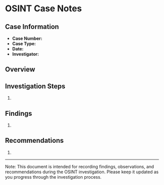 # OSINT Case Notes

## Case Information
- **Case Number:**
- **Case Type:**
- **Date:** 
- **Investigator:**

## Overview


## Investigation Steps
1.

## Findings
1.

## Recommendations
1.

---
Note: This document is intended for recording findings, observations, and recommendations during the OSINT investigation. Please keep it updated as you progress through the investigation process.
